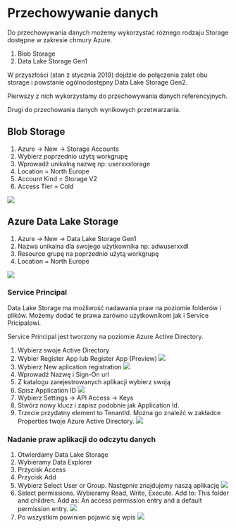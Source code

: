 # Przechowywanie danych 

Do przechowywania danych możemy wykorzystać różnego rodzaju Storage dostępne w zakresie chmury Azure. 
1. Blob Storage 
2. Data Lake Storage Gen1

W przyszłości (stan z stycznia 2019) dojdzie do połączenia zalet obu storage i powstanie ogólnodostępny Data Lake Storage Gen2. 

Pierwszy z nich wykorzystamy do przechowywania danych referencyjnych.

Drugi do przechowania danych wynikowych przetwarzania.

## Blob Storage 

1. Azure -> New -> Storage Accounts 
2. Wybierz poprzednio użytą workgrupę 
3. Wprowadź unikalną nazwę np: userxxstorage
4. Location = North Europe
5. Account Kind = Storage V2
6. Access Tier = Cold 

![](../Imgs/CreateBS.png)


## Azure Data Lake Storage 

1. Azure -> New -> Data Lake Storage Gen1
2. Nazwa unikalna dla swojego użytkownika np: adwuserxxdl
3. Resource grupę na poprzednio użytą workgrupę
4. Location = North Europe

![](../Imgs/CreateDLS.png)

### Service Principal
 Data Lake Storage ma możliwość nadawania praw na poziomie folderów i plików. Możemy dodać te prawa zarówno użytkownikom jak i Service Pricipalowi. 

 Service Principal jest tworzony na poziomie Azure Active Directory. 
 
 1. Wybierz swoje Active Directory 
 2. Wybier Register App lub Register App (Preview)
 ![](../Imgs/RegisterAppAAD.png)
 3. Wybierz New aplication registration
 ![](../Imgs/SPNew.png)
 4. Wprowadź Nazwę i Sign-On url
 5. Z katalogu zarejestrowanych aplikacji wybierz swoją
 6. Spisz Application ID
 ![](../Imgs/SPAPP.png)
 7. Wybierz Settings -> API Access -> Keys
 8. Stwórz nowy klucz i zapisz podobnie jak Application Id.
 9. Trzecie przydatny element to TenantId. Można go znaleźć w zakładce Properties twoje Azure Active Directory.
 ![](../Imgs/TenantId.png)
 
 
 ### Nadanie praw aplikacji do odczytu danych
 1. Otwierdamy Data Lake Storage 
 2. Wybieramy Data Explorer 
 3. Przycisk Access 
 4. Przycisk Add
 5. Wybierz Select User or Group. Następnie znajdujemy naszą aplikację
 ![](../Imgs/FindAPP.png)
 6. Select permissions. Wybieramy Read, Write, Execute. 
 Add to: This folder and children.
 Add as: An access permission entry and a default permission entry.
 ![](../Imgs/PermApp.png)
 7. Po wszystkim powinien pojawić się wpis
 ![](../Imgs/PermFull.png)
